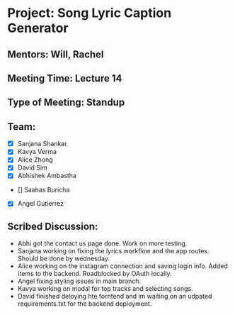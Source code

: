 # Project: Song Lyric Caption Generator

## Mentors: Will, Rachel

## Meeting Time: Lecture 14

## Type of Meeting: Standup

## Team:
- [x] Sanjana Shankar
- [x] Kavya Verma
- [x] Alice Zhong
- [x] David Sim
- [x] Abhishek Ambastha
- [] Saahas Buricha
- [x] Angel Gutierrez

## Scribed Discussion:
- Abhi got the contact us page done. Work on more testing.
- Sanjana working on fixing the lyrics workflow and the app routes. Should be done by wednesday.
- Alice working on the instagram connection and saving login info. Added items to the backend. Roadblocked by OAuth locally.
- Angel fixing styling issues in main branch.
- Kavya working on modal for top tracks and selecting songs.
- David finished deloying hte forntend and im waiting on an udpated requirements.txt for the backend deployment.